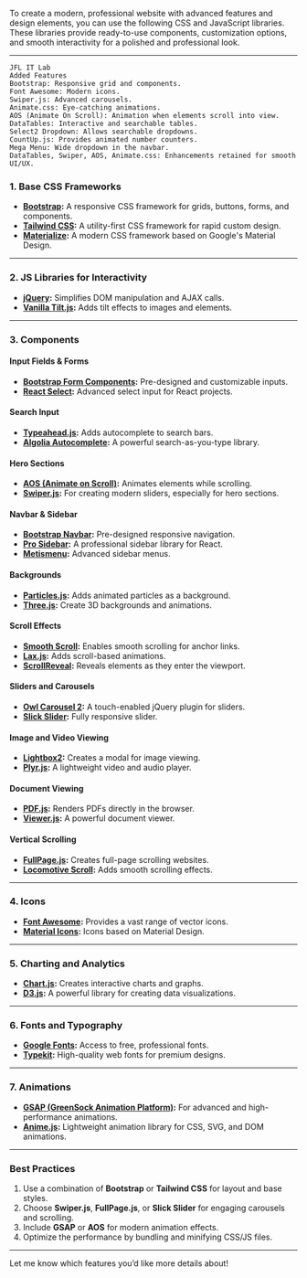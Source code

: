 
To create a modern, professional website with advanced features and design elements, you can use the following CSS and JavaScript libraries. These libraries provide ready-to-use components, customization options, and smooth interactivity for a polished and professional look.

---

    JFL IT Lab
    Added Features
    Bootstrap: Responsive grid and components.
    Font Awesome: Modern icons.
    Swiper.js: Advanced carousels.
    Animate.css: Eye-catching animations.
    AOS (Animate On Scroll): Animation when elements scroll into view.
    DataTables: Interactive and searchable tables.
    Select2 Dropdown: Allows searchable dropdowns.
    CountUp.js: Provides animated number counters.
    Mega Menu: Wide dropdown in the navbar.
    DataTables, Swiper, AOS, Animate.css: Enhancements retained for smooth UI/UX.

### **1. Base CSS Frameworks**
- **[Bootstrap](https://getbootstrap.com/):** A responsive CSS framework for grids, buttons, forms, and components.
- **[Tailwind CSS](https://tailwindcss.com/):** A utility-first CSS framework for rapid custom design.
- **[Materialize](https://materializecss.com/):** A modern CSS framework based on Google's Material Design.

---

### **2. JS Libraries for Interactivity**
- **[jQuery](https://jquery.com/):** Simplifies DOM manipulation and AJAX calls.
- **[Vanilla Tilt.js](https://micku7zu.github.io/vanilla-tilt.js/):** Adds tilt effects to images and elements.

---

### **3. Components**
#### **Input Fields & Forms**
- **[Bootstrap Form Components](https://getbootstrap.com/docs/5.0/forms/overview/):** Pre-designed and customizable inputs.
- **[React Select](https://react-select.com/):** Advanced select input for React projects.

#### **Search Input**
- **[Typeahead.js](https://twitter.github.io/typeahead.js/):** Adds autocomplete to search bars.
- **[Algolia Autocomplete](https://www.algolia.com/):** A powerful search-as-you-type library.

#### **Hero Sections**
- **[AOS (Animate on Scroll)](https://michalsnik.github.io/aos/):** Animates elements while scrolling.
- **[Swiper.js](https://swiperjs.com/):** For creating modern sliders, especially for hero sections.

#### **Navbar & Sidebar**
- **[Bootstrap Navbar](https://getbootstrap.com/docs/5.0/components/navbar/):** Pre-designed responsive navigation.
- **[Pro Sidebar](https://github.com/azouaoui-med/react-pro-sidebar):** A professional sidebar library for React.
- **[Metismenu](https://github.com/onokumus/metismenu):** Advanced sidebar menus.

#### **Backgrounds**
- **[Particles.js](https://vincentgarreau.com/particles.js/):** Adds animated particles as a background.
- **[Three.js](https://threejs.org/):** Create 3D backgrounds and animations.

#### **Scroll Effects**
- **[Smooth Scroll](https://github.com/cferdinandi/smooth-scroll):** Enables smooth scrolling for anchor links.
- **[Lax.js](https://alexfox.dev/lax.js/):** Adds scroll-based animations.
- **[ScrollReveal](https://scrollrevealjs.org/):** Reveals elements as they enter the viewport.

#### **Sliders and Carousels**
- **[Owl Carousel 2](https://owlcarousel2.github.io/OwlCarousel2/):** A touch-enabled jQuery plugin for sliders.
- **[Slick Slider](https://kenwheeler.github.io/slick/):** Fully responsive slider.

#### **Image and Video Viewing**
- **[Lightbox2](https://lokeshdhakar.com/projects/lightbox2/):** Creates a modal for image viewing.
- **[Plyr.js](https://plyr.io/):** A lightweight video and audio player.

#### **Document Viewing**
- **[PDF.js](https://mozilla.github.io/pdf.js/):** Renders PDFs directly in the browser.
- **[Viewer.js](https://fengyuanchen.github.io/viewerjs/):** A powerful document viewer.

#### **Vertical Scrolling**
- **[FullPage.js](https://alvarotrigo.com/fullPage/):** Creates full-page scrolling websites.
- **[Locomotive Scroll](https://locomotivemtl.github.io/locomotive-scroll/):** Adds smooth scrolling effects.

---

### **4. Icons**
- **[Font Awesome](https://fontawesome.com/):** Provides a vast range of vector icons.
- **[Material Icons](https://material.io/resources/icons/):** Icons based on Material Design.

---

### **5. Charting and Analytics**
- **[Chart.js](https://www.chartjs.org/):** Creates interactive charts and graphs.
- **[D3.js](https://d3js.org/):** A powerful library for creating data visualizations.

---

### **6. Fonts and Typography**
- **[Google Fonts](https://fonts.google.com/):** Access to free, professional fonts.
- **[Typekit](https://fonts.adobe.com/):** High-quality web fonts for premium designs.

---

### **7. Animations**
- **[GSAP (GreenSock Animation Platform)](https://greensock.com/):** For advanced and high-performance animations.
- **[Anime.js](https://animejs.com/):** Lightweight animation library for CSS, SVG, and DOM animations.

---

### **Best Practices**
1. Use a combination of **Bootstrap** or **Tailwind CSS** for layout and base styles.
2. Choose **Swiper.js**, **FullPage.js**, or **Slick Slider** for engaging carousels and scrolling.
3. Include **GSAP** or **AOS** for modern animation effects.
4. Optimize the performance by bundling and minifying CSS/JS files.

---

Let me know which features you’d like more details about!
